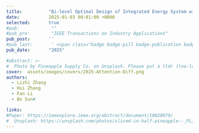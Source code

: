```yaml
---
title:          "Bi-level Optimal Design of Integrated Energy System with Synergy of Renewables, Conversion, Storage, and Demand"
date:           2025-01-03 00:01:00 +0800
selected:       true
#pub:            ""
#pub_pre:        "IEEE Transactions on Industry Applications"
pub_post:       ''
#pub_last:       ' <span class="badge badge-pill badge-publication badge-success">Spotlight</span>'
pub_date:       "2025"

#abstract: >-
#  Photo by Pineapple Supply Co. on Unsplash. Please put a tldr (too-long-didnt-read, 1~2 sentences) of your publication here. It is not recommended to put the actual abstract here because it is usually too long to fit in. $\LaTeX$ is supported. $a=b+c$.
cover:  assets/images/covers/2025-Attention-Diff.png
authors:
  - Lizhi Zhang
  - Hui Zhang
  - Fan Li
  - Bo Sun#

links:
#Paper: https://ieeexplore.ieee.org/abstract/document/10820979/
#  Unsplash: https://unsplash.com/photos/sliced-in-half-pineapple--_PLJZmHZzk
---
```


